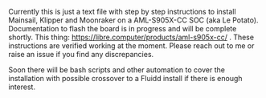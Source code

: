 Currently this is just a text file with step by step instructions to install Mainsail, Klipper and Moonraker on a AML-S905X-CC SOC (aka Le Potato). Documentation to flash the board is in progress and will be complete shortly. This thing: https://libre.computer/products/aml-s905x-cc/ . These instructions are verified working at the moment. Please reach out to me or raise an issue if you find any discrepancies. 

Soon there will be bash scripts and other automation to cover the installation with possible crossover to a Fluidd install if there is enough interest. 
